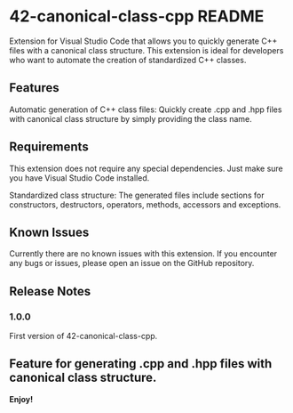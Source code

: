 # 42-canonical-class-cpp README

Extension for Visual Studio Code that allows you to quickly generate C++ files with a canonical class structure. This extension is ideal for developers who want to automate the creation of standardized C++ classes.

## Features

Automatic generation of C++ class files: Quickly create .cpp and .hpp files with canonical class structure by simply providing the class name.

## Requirements

This extension does not require any special dependencies. Just make sure you have Visual Studio Code installed.

Standardized class structure: The generated files include sections for constructors, destructors, operators, methods, accessors and exceptions.

## Known Issues

Currently there are no known issues with this extension. If you encounter any bugs or issues, please open an issue on the GitHub repository.

## Release Notes

### 1.0.0

First version of 42-canonical-class-cpp.

Feature for generating .cpp and .hpp files with canonical class structure.
---

**Enjoy!**
